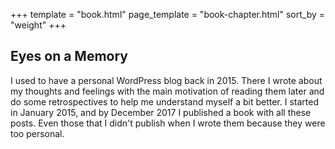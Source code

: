 +++
template = "book.html"
page_template = "book-chapter.html"
sort_by = "weight"
+++

## Eyes on a Memory

I used to have a personal WordPress blog back in 2015. There I wrote about my thoughts and feelings with the main
motivation of reading them later and do some retrospectives to help me understand myself a bit better. I started in
January 2015, and by December 2017 I published a book with all these posts. Even those that I didn't publish when I
wrote them because they were too personal.